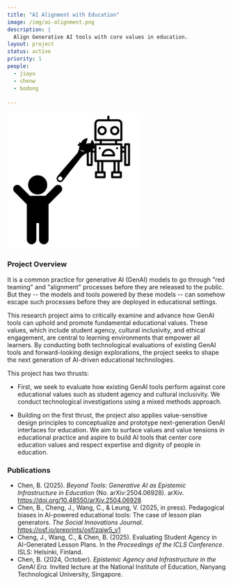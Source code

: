 ```yaml
---
title: "AI Alignment with Education"
image: /img/ai-alignment.png
description: | 
  Align Generative AI tools with core values in education.
layout: project
status: active
priority: 1
people:
  - jiayu
  - chenw
  - bodong

---
```


<img src='/img/ai-alignment.png' width='300px' />


### Project Overview

It is a common practice for generative AI (GenAI) models to go through "red teaming" and "alignment" processes before they are released to the public. But they -- the models and tools powered by these models -- can somehow escape such processes before they are deployed in educational settings. 

This research project aims to critically examine and advance how GenAI tools can uphold and promote fundamental educational values. These values, which include student agency, cultural inclusivity, and ethical engagement, are central to learning environments that empower all learners. By conducting both technological evaluations of existing GenAI tools and forward-looking design explorations, the project seeks to shape the next generation of AI-driven educational technologies.

This project has two thrusts:

- First, we seek to evaluate how existing GenAI tools perform against core educational values such as student agency and cultural inclusivity. We conduct technological investigations using a mixed methods approach. 

- Building on the first thrust, the project also applies value-sensitive design principles to conceptualize and prototype next-generation GenAI interfaces for education. We aim to surface values and value tensions in educational practice and aspire to build AI tools that center core education values and respect expertise and dignity of people in education. 

### Publications

- Chen, B. (2025). *Beyond Tools: Generative AI as Epistemic Infrastructure in Education* (No. arXiv:2504.06928). arXiv. https://doi.org/10.48550/arXiv.2504.06928
- Chen, B., Cheng, J., Wang, C., & Leung, V. (2025, in press). Pedagogical biases in AI-powered educational tools: The case of lesson plan generators. *The Social Innovations Journal*. https://osf.io/preprints/osf/zqjw5_v1
- Cheng, J., Wang, C., & Chen, B. (2025). Evaluating Student Agency in AI-Generated Lesson Plans. In the *Proceedings of the ICLS Conference*. ISLS: Helsinki, Finland. 
- Chen, B. (2024, October). *Epistemic Agency and Infrastructure in the GenAI Era*. Invited lecture at the National Institute of Education, Nanyang Technological University, Singapore.